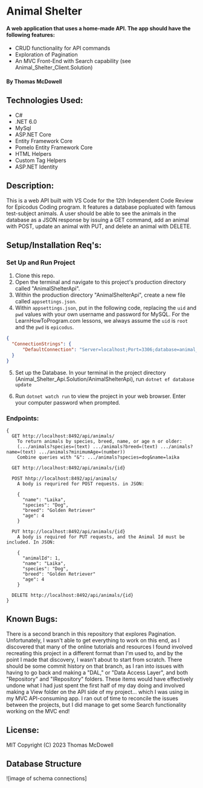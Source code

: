 # Animal Shelter

#### A web application that uses a home-made API. The app should have the following features:
* CRUD functionality for API commands
* Exploration of Pagination
* An MVC Front-End with Search capability (see Animal_Shelter_Client.Solution)

#### By Thomas McDowell  

## Technologies Used:
* C#
* .NET 6.0
* MySql
* ASP.NET Core
* Entity Framework Core
* Pomelo Entity Framework Core
* HTML Helpers
* Custom Tag Helpers
* ASP.NET Identity

## Description:
This is a web API built with VS Code for the 12th Independent Code Review for Epicodus Coding program. It features a database popluated with famous test-subject animals. A user should be able to see the animals in the database as a JSON response by issuing a GET command, add an animal with POST, update an animal with PUT, and delete an animal with DELETE.

## Setup/Installation Req's:

### Set Up and Run Project
1. Clone this repo.
2. Open the terminal and navigate to this project's production directory called "AnimalShelterApi". 
3. Within the production directory "AnimalShelterApi", create a new file called `appsettings.json`.
4. Within `appsettings.json`, put in the following code, replacing the `uid` and `pwd` values with your own username and password for MySQL. For the LearnHowToProgram.com lessons, we always assume the `uid` is `root` and the `pwd` is `epicodus`.

```json
{
  "ConnectionStrings": {
      "DefaultConnection": "Server=localhost;Port=3306;database=animal_shelter_api;uid=[YOUR SQL USERNAME];pwd=[YOUR SQL PASSWORD];"
  }
}
```

5. Set up the Database. In your terminal in the project directory (Animal_Shelter_Api.Solution/AnimalShelterApi), run ```dotnet ef database update```

6. Run ```dotnet watch run``` to view the project in your web browser. Enter your computer password when prompted.


### Endpoints:

```
{
  GET http://localhost:8492/api/animals/
    To return animals by species, breed, name, or age n or older:
    (.../animals?species=(text) .../animals?breed=(text) .../animals?name=(text) .../animals?minimumAge=(number))
    Combine queries with "&": .../animals?species=dog&name=laika

  GET http://localhost:8492/api/animals/{id}

  POST hhtp://localhost:8492/api/animals/
    A body is requrired for POST requests. in JSON:

    {
      "name": "Laika",
      "species": "Dog",
      "breed": "Golden Retriever"
      "age": 4
    }

  PUT http://localhost:8492/api/animals/{id}
    A body is required for PUT requests, and the Animal Id must be included. In JSON:

    {
      "animalId": 1,
      "name": "Laika",
      "species": "Dog",
      "breed": "Golden Retriever"
      "age": 4
    }

  DELETE http://localhost:8492/api/animals/{id}
}
```

## Known Bugs:

There is a second branch in this repository that explores Pagination. Unfortunately, I wasn't able to get everything to work on this end, as I discovered that many of the online tutorials and resources I found involved recreating this project in a different format than I'm used to, and by the point I made that discovery, I wasn't about to start from scratch. There should be some commit history on that branch, as I ran into issues with having to go back and making a "DAL," or "Data Access Layer", and both "Repository" and "IRepository" folders. These items would have effectively undone what I had just spent the first half of my day doing and involved making a View folder on the API side of my project... which I was using in my MVC API-consuming app. I ran out of time to reconcile the issues between the projects, but I did manage to get some Search functionality working on the MVC end!


## License:
MIT Copyright (C) 2023 Thomas McDowell

## Database Structure
![image of schema connections]
